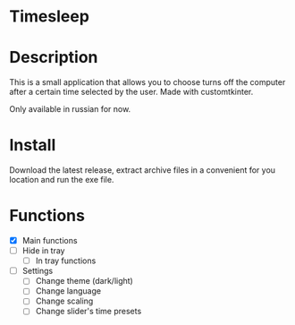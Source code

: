 # Timesleep
 
# Description

This is a small application that allows you to choose turns off the computer after a certain time selected by the user. Made with customtkinter.

Only available in russian for now.

# Install

Download the latest release, extract archive files in a convenient for you location and run the exe file.

# Functions

- [x] Main functions
- [ ] Hide in tray
    - [ ] In tray functions
- [ ] Settings
    - [ ] Change theme (dark/light)
    - [ ] Change language
    - [ ] Change scaling
    - [ ] Change slider's time presets
